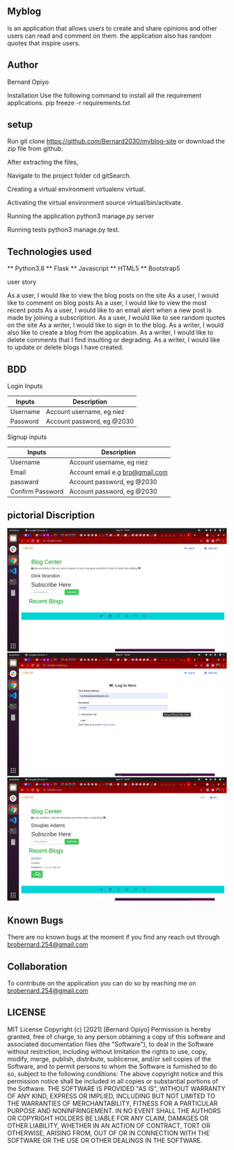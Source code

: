 ## Myblog
Is an application that allows users to create and share opinions and other users can read and comment on them. the application also has random quotes that inspire users.

## Author
Bernard Opiyo

Installation
Use the following command to install all the requirement applications. pip freeze -r requirements.txt

## setup
Run git clone https://github.com/Bernard2030/myblog-site or download the zip file from github.

After extracting the files,

Navigate to the project folder cd gitSearch.

Creating a virtual environment virtualenv virtual.

Activating the virtual environment source virtual/bin/activate.

Running the application python3 manage.py server

Running tests python3 manage.py test.

## Technologies used
** Python3.8 ** Flask ** Javascript ** HTML5 ** Bootstrap5

user story

As a user, I would like to view the blog posts on the site
As a user, I would like to comment on blog posts
As a user, I would like to view the most recent posts
As a user, I would like to an email alert when a new post is made by joining a subscription.
As a user, I would like to see random quotes on the site
As a writer, I would like to sign in to the blog.
As a writer, I would also like to create a blog from the application.
As a writer, I would like to delete comments that I find insulting or degrading.
As a writer, I would like to update or delete blogs I have created.
## BDD
Login Inputs

| Inputs | Description |
| ------------- | ------------- |
| Username  | Account username, eg niez |
| Password | Account password, eg @2030  |

	
	
	
Signup inputs

| Inputs  | Description |
| ------------- | ------------- |
| Username | Account username, eg niez  |
| Email | Account email e.g bro@gmail.com |
|passward|Account password, eg @2030|
|Confirm Password|Account password, eg @2030|

## pictorial Discription
<img src="./images/image1.png" alt="landing"/>
<img src="./images/image2.png" alt="landing"/>
<img src="./images/image3.png" alt="landing"/>
	
	
	
	
	
## Known Bugs
There are no known bugs at the moment if you find any reach out through brobernard.254@gmail.com

## Collaboration
To contribute on the application you can do so by reaching me on brobernard.254@gmail.com

## LICENSE
MIT License Copyright (c) [2021] [Bernard Opiyo] Permission is hereby granted, free of charge, to any person obtaining a copy of this software and associated documentation files (the "Software"), to deal in the Software without restriction, including without limitation the rights to use, copy, modify, merge, publish, distribute, sublicense, and/or sell copies of the Software, and to permit persons to whom the Software is furnished to do so, subject to the following conditions: The above copyright notice and this permission notice shall be included in all copies or substantial portions of the Software. THE SOFTWARE IS PROVIDED "AS IS", WITHOUT WARRANTY OF ANY KIND, EXPRESS OR IMPLIED, INCLUDING BUT NOT LIMITED TO THE WARRANTIES OF MERCHANTABILITY, FITNESS FOR A PARTICULAR PURPOSE AND NONINFRINGEMENT. IN NO EVENT SHALL THE AUTHORS OR COPYRIGHT HOLDERS BE LIABLE FOR ANY CLAIM, DAMAGES OR OTHER LIABILITY, WHETHER IN AN ACTION OF CONTRACT, TORT OR OTHERWISE, ARISING FROM, OUT OF OR IN CONNECTION WITH THE SOFTWARE OR THE USE OR OTHER DEALINGS IN THE SOFTWARE.